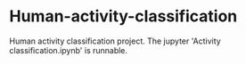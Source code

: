 # Human-activity-classification

Human activity classification project. The jupyter 'Activity classification.ipynb' is runnable. 
